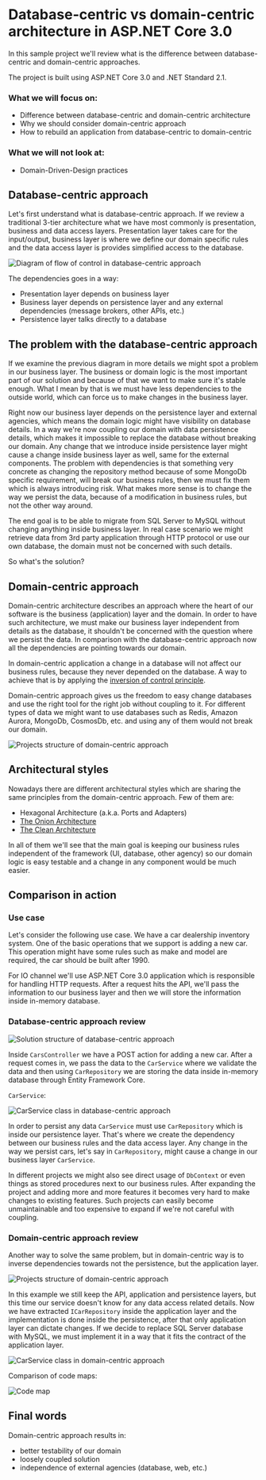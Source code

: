 # Database-centric vs domain-centric architecture in ASP.NET Core 3.0
In this sample project we'll review what is the difference between database-centric and domain-centric approaches. 

The project is built using ASP.NET Core 3.0 and .NET Standard 2.1.


### What we will focus on:
- Difference between database-centric and domain-centric architecture
- Why we should consider domain-centric approach
- How to rebuild an application from database-centric to domain-centric


### What we will not look at:
 - Domain-Driven-Design practices
 
 
## Database-centric approach
Let's first understand what is database-centric approach. If we review a traditional 3-tier architecture what we have most commonly is presentation, business and data access layers. Presentation layer takes care for the input/output, business layer is where we define our domain specific rules and the data access layer is provides simplified access to the database.

![Diagram of flow of control in database-centric approach](docs/images/database_centric.png)

The dependencies goes in a way:
- Presentation layer depends on business layer
- Business layer depends on persistence layer and any external dependencies (message brokers, other APIs, etc.)
- Persistence layer talks directly to a database


## The problem with the database-centric approach
If we examine the previous diagram in more details we might spot a problem in our business layer. The business or domain logic is the most important part of our solution and because of that we want to make sure it's stable enough. What I mean by that is we must have less dependencies to the outside world, which can force us to make changes in the business layer.

Right now our business layer depends on the persistence layer and external agencies, which means the domain logic might have visibility on database details. In a way we're now coupling our domain with data persistence details, which makes it impossible to replace the database without breaking our domain. Any change that we introduce inside persistence layer might cause a change inside business layer as well, same for the external components. The problem with dependencies is that something very concrete as changing the repository method because of some MongoDb specific requirement, will break our business rules, then we must fix them which is always introducing risk. What makes more sense is to change the way we persist the data, because of a modification in business rules, but not the other way around.

The end goal is to be able to migrate from SQL Server to MySQL without changing anything inside business layer. 
In real case scenario we might retrieve data from 3rd party application through HTTP protocol or use our own database, the domain must not be concerned with such details.

So what's the solution?


## Domain-centric approach
Domain-centric architecture describes an approach where the heart of our software is the business (application) layer and the domain. In order to have such architecture, we must make our business layer independent from details as the database, it shouldn't be concerned with the question where we persist the data. In comparison with the database-centric approach now all the dependencies are pointing towards our domain.

In domain-centric application a change in a database will not affect our business rules, because they never depended on the database. A way to achieve that is by applying the [inversion of control principle](https://en.wikipedia.org/wiki/Inversion_of_control).

Domain-centric approach gives us the freedom to easy change databases and use the right tool for the right job without coupling to it. For different types of data we might want to use databases such as Redis, Amazon Aurora, MongoDb, CosmosDb, etc. and using any of them would not break our domain.

![Projects structure of domain-centric approach](docs/images/domain_centric.png)


## Architectural styles
Nowadays there are different architectural styles which are sharing the same principles from the domain-centric approach. Few of them are:
- Hexagonal Architecture (a.k.a. Ports and Adapters)
- [The Onion Architecture](https://jeffreypalermo.com/2008/07/the-onion-architecture-part-1/)
- [The Clean Architecture](https://blog.cleancoder.com/uncle-bob/2012/08/13/the-clean-architecture.html)

In all of them we'll see that the main goal is keeping our business rules independent of the framework (UI, database, other agency) so our domain logic is easy testable and a change in any component would be much easier.


## Comparison in action


### Use case
Let's consider the following use case. We have a car dealership inventory system. One of the basic operations that we support is adding a new car. This operation might have some rules such as make and model are required, the car should be built after 1990.

For IO channel we'll use ASP.NET Core 3.0 application which is responsible for handling HTTP requests. After a request hits the API, we'll pass the information to our business layer and then we will store the information inside in-memory database.


### Database-centric approach review

![Solution structure of database-centric approach](docs/images/database_centric_project_structure.png)

Inside `CarsController` we have a POST action for adding a new car. After a request comes in, we pass the data to the `CarService` where we validate the data and then using `CarRepository` we are storing the data inside in-memory database through Entity Framework Core.

`CarService`:

![CarService class in database-centric approach](docs/images/database_centric_car_service.png)

In order to persist any data `CarService` must use `CarRepository` which is inside our persistence layer. That's where we create the dependency between our business rules and the data access layer. Any change in the way we persist cars, let's say in `CarRepository`, might cause a change in our business layer `CarService`.

In different projects we might also see direct usage of `DbContext` or even things as stored procedures next to our business rules. After expanding the project and adding more and more features it becomes very hard to make changes to existing features. Such projects can easily become unmaintainable and too expensive to expand if we're not careful with coupling.


### Domain-centric approach review
Another way to solve the same problem, but in domain-centric way is to inverse dependencies towards not the persistence, but the application layer.

![Projects structure of domain-centric approach](docs/images/domain_centric_project_structure.png)

In this example we still keep the API, application and persistence layers, but this time our service doesn't know for any data access related details. Now we have extracted `ICarRepository` inside the application layer and the implementation is done inside the persistence, after that only application layer can dictate changes. If we decide to replace SQL Server database with MySQL, we must implement it in a way that it fits the contract of the application layer.

![CarService class in domain-centric approach](docs/images/domain_centric_car_service.png)

Comparison of code maps:

![Code map](docs/images/code-map.png)

## Final words

Domain-centric approach results in:
- better testability of our domain
- loosely coupled solution
- independence of external agencies (database, web, etc.)
